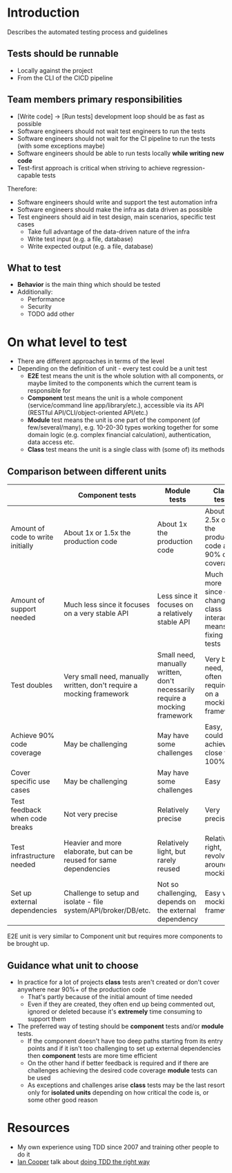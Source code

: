 # Introduction

Describes the automated testing process and guidelines

## Tests should be runnable

* Locally against the project
* From the CLI of the CICD pipeline

## Team members primary responsibilities

* [Write code] -> [Run tests] development loop should be as fast as possible
* Software engineers should not wait test engineers to run the tests
* Software engineers should not wait for the CI pipeline to run the tests (with some exceptions maybe)
* Software engineers should be able to run tests locally **while writing new code**
* Test-first approach is critical when striving to achieve regression-capable tests

Therefore:

* Software engineers should write and support the test automation infra
* Software engineers should make the infra as data driven as possible
* Test engineers should aid in test design, main scenarios, specific test cases
  - Take full advantage of the data-driven nature of the infra
  - Write test input (e.g. a file, database)
  - Write expected output (e.g. a file, database)

## What to test

* **Behavior** is the main thing which should be tested
* Additionally:
  - Performance
  - Security
  - TODO add other

# On what level to test

* There are different approaches in terms of the level
* Depending on the definition of unit - every test could be a unit test
  - **E2E** test means the unit is the whole solution with all components, or maybe limited to the components which the current team is responsible for
  - **Component** test means the unit is a whole component (service/command line app/library/etc.), accessible via its API (RESTful API/CLI/object-oriented API/etc.)
  - **Module** test means the unit is one part of the component (of few/several/many), e.g. 10-20-30 types working together for some domain logic (e.g. complex financial calculation), authentication, data access etc.
  - **Class** test means the unit is a single class with (some of) its methods

## Comparison between different units

|                                   | Component tests                                                      | Module tests                                                                | Class tests                                                             |
|-----------------------------------|----------------------------------------------------------------------|-----------------------------------------------------------------------------|-------------------------------------------------------------------------|
| Amount of code to write initially | About 1x or 1.5x the production code                                 | About 1x the production code                                                | About 2.5x or 3x the production code at 90% code coverage               |
| Amount of support needed          | Much less since it focuses on a very stable API                      | Less since it focuses on a relatively stable API                            | Much more since each change in class interaction means fixing the tests |
| Test doubles                      | Very small need, manually written, don't require a mocking framework | Small need, manually written, don't necessarily require a mocking framework | Very big need, often requires on a mocking framework                    |
| Achieve 90% code coverage         | May be challenging                                                   | May have some challenges                                                    | Easy, could achieve close to 100%                                       |
| Cover specific use cases          | May be challenging                                                   | May have some challenges                                                    | Easy                                                                    |
| Test feedback when code breaks    | Not very precise                                                     | Relatively precise                                                          | Very precise                                                            |
| Test infrastructure needed        | Heavier and more elaborate, but can be reused for same dependencies  | Relatively light, but rarely reused                                         | Relatively right, revolving around mocking                              |
| Set up external dependencies      | Challenge to setup and isolate - file system/API/broker/DB/etc.      | Not so challenging, depends on the external dependency                      | Easy via a mocking framework                                            |

E2E unit is very similar to Component unit but requires more components to be brought up. 

## Guidance what unit to choose

* In practice for a lot of projects **class** tests aren't created or don't cover anywhere near 90%+ of the production code
  - That's partly because of the initial amount of time needed
  - Even if they are created, they often end up being commented out, ignored or deleted because it's **extremely** time consuming to support them
* The preferred way of testing should be **component** tests and/or **module** tests.
  - If the component doesn't have too deep paths starting from its entry points and if it isn't too challenging to set up external dependencies then **component** tests are more time efficient
  - On the other hand if better feedback is required and if there are challenges achieving the desired code coverage **module** tests can be used
  - As exceptions and challenges arise **class** tests may be the last resort only for **isolated units** depending on how critical the code is, or some other good reason

# Resources

* My own experience using TDD since 2007 and training other people to do it
* [Ian Cooper](https://mvp.microsoft.com/en-us/PublicProfile/8975?fullName=Ian%20Cooper) talk about [doing TDD the right way](https://www.youtube.com/watch?v=EZ05e7EMOLM)
